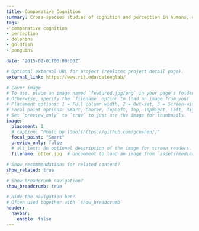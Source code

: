 ```yaml
---
title: Comparative Cognition
summary: Cross-species studies of cognition and perception in humans, dolphins, goldfish, penguins, and river otters.
tags:
- comparative cognition
- perception
- dolphins
- goldfish
- penguins

date: "2015-02-01T00:00:00Z"

# Optional external URL for project (replaces project detail page).
external_link: https://www.rit.edu/delonglab/

# Cover image
# To use, place an image named `featured.jpg/png` in your page's folder.
# Otherwise, specify the `filename` option to load an image from your `assets/media/` folder.
# Placement options: 1 = Full column width, 2 = Out-set, 3 = Screen-width
# Focal point options: Smart, Center, TopLeft, Top, TopRight, Left, Right, BottomLeft, Bottom, BottomRight
# Set `preview_only` to `true` to just use the image for thumbnails.
image:
  placement: 1
  # caption: "Photo by [Geo](https://github.com/gcushen/)"
  focal_point: "Smart"
  preview_only: false
  # alt_text: An optional description of the image for screen readers.
  filename: otter.jpg  # Uncomment to load an image from `assets/media/` instead.

# Show recommendations for related content?
show_related: true

# Show breadcrumb navigation?
show_breadcrumb: true

# Hide the navigation bar?
# Often used together with `show_breadcrumb`
header:
  navbar:
    enable: false
---
```

